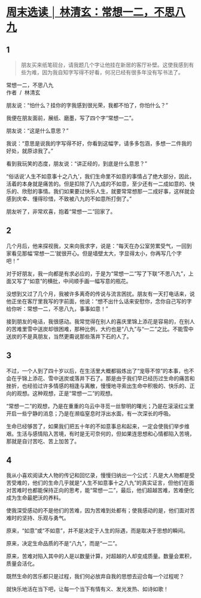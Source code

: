 <link href="../../../css/style.css" rel="stylesheet" type="text/css" />

# [周末选读 │ 林清玄：常想一二，不思八九](https://mp.weixin.qq.com/s?__biz=MjM5NTY5Njc4MQ==&mid=2651032353&idx=2&sn=ae90413b85726e23d2c4723d61d50879&chksm=bd03b2c38a743bd5b36647b55953108ece977c2e70a2f44f8bf1e400d1a6ffc33213556f5d82&scene=21#wechat_redirect)

## 1

> 朋友买来纸笔砚台，请我题几个字让他挂在新居的客厅补壁。这使我感到有些为难，因为我自知字写得不好看，何况已经有很多年没有写书法了。

<span class="r">常想一二，不思八九<br />作者  /  林清玄

<div class="p">

朋友说：“怕什么？挂你的字我感到很光荣，我都不怕了，你怕什么？” 

我便在朋友面前，展纸、磨墨，写了四个字“常想一二”。 

朋友说：“这是什么意思？” 

我说：“意思是说我的字写得不好，你看到这幅字，请多多包涵，多想一二件我的好处，就原谅我了。” 

看到我玩笑的态度，朋友说：“讲正经的，到底是什么意思？” 

“俗话说‘人生不如意事十之八九’，我们生命里不如意的事情占了绝大部分，因此，活着的本身就是痛苦的。但是扣除了八九成的不如意，至少还有一二成如意的、快乐的、欣慰的事情。我们如果要过快乐人生，就要常常想那一二成好事，这样就会感到庆幸、懂得珍惜，不致被八九的不如意所打倒了。” 

朋友听了，非常欢喜，抱着“常想一二”回家了。 

</div>

## 2

<div class="p">

几个月后，他来探视我，又来向我求字，说是：“每天在办公室劳累受气，一回到家看见那幅‘常想一二’就很开心。但是墙壁太大，字显得太小，你再写几个字吧！” 

对于好朋友，我一向都是有求必应的，于是为“常想一二”写了下联“不思八九”，上面又写了“如意”的横批，中间顺手画一幅写意的瓶花。 

没想到又过了几个月，我被许多离奇的传说与流言困扰。朋友有一天打电话来，说他正坐在客厅里我写的字前面，他说：“想不出什么话来安慰你，念你自己写的字给你听：常想一二，不思八九，事事如意！” 

接到朋友的电话，我很感动。我常觉得在别人的喜庆里锦上添花是容易的，在别人的苦难里雪中送炭却很困难，那种比例，大约也是“八九”与“一二”之比。不能雪中送炭的不是真朋友，当然更甭说那些落井下石的人了。 

</div>

## 3
<div class="p">

不过，一个人到了四十岁以后，在生活里大概都锻炼出了“宠辱不惊”的本事，也不会在乎锦上添花、雪中送炭或落井下石了。那是由于我们早已经历过生命的痛苦和挫折，也经验过许多情感的相逢与离散，慢慢地寻索出生命中积极的、快乐的、正向的观想。这种观想，正是“常想一二”的观想。 

“常想一二”的观想，乃是在重重的乌云中寻觅一丝黎明的曙光；乃是在滚滚红尘里开启一些宁静的消息；乃是在濒临窒息时浮出水面，有一次深长的呼吸。 

生命已经够苦了，如果我们把五十年的不如意事总和起来，一定会使我们举步维艰。生活与感情陷入苦境，有时是无可奈何的，但如果连思想和心情都陷入苦境，那就是自讨苦吃、苦上加苦了。 

</div>

## 4
<div class="p">

我从小喜欢阅读大人物的传记和回忆录，慢慢归纳出一个公式：凡是大人物都是受苦受难的，他们的生命几乎就是“人生不如意事十之八九”的真实证言，但他们在面对苦难时也都能保持正向的思考，能“常想一二”，最后，他们超越苦难，苦难便化成为生命最肥沃的养料。 

使我深受感动的不是他们的苦难，因为苦难到处都有；使我感动的是，他们面对苦难时的坚持、乐观与勇气。 

原来，“如意”或“不如意”，并不是决定于人生的际遇，而是取决于思想的瞬间。 

原来，决定生命品质的不是“八九”，而是“一二”。 

原来，苦难对陷入其中的人是以数量计算，对超越的人却变成质量。数量会累积，质量会活化。 

既然生命的苦乐都只是过程，我们何必放弃自我的思想去迎合每一个过程呢？ 

就快乐地活在当下吧，让每一个当下有情有义、发光发热、如诗如歌！

</div>
